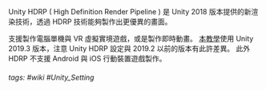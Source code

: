 Unity HDRP ( High Definition Render Pipeline ) 
是 Unity 2018 版本提供的新渲染技術，透過 HDRP 技術能夠製作出更優異的畫面。

支援製作電腦單機與 VR 虛擬實境遊戲，或是製作即時動畫。
[本教學](http://www.cg.com.tw/UnityHDRP/)使用 Unity 2019.3 版本，注意 Unity HDRP 設定與 2019.2 以前的版本有此許差異。
此外 HDRP 不支援 Android 與 iOS 行動裝置遊戲製作。

###### tags: #wiki #Unity_Setting